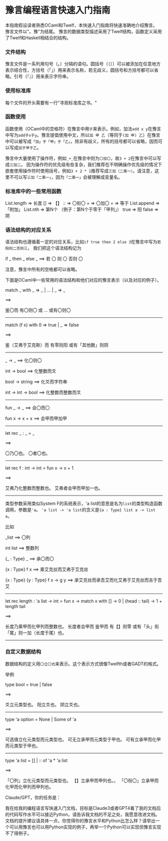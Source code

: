 
# 豫言编程语言快速入门指南

本指南假设读者熟悉OCaml和Twelf，本快速入门指南将快速准确地介绍豫言。
豫言文件以"。豫"为结尾。
豫言的数据类型描述采用了Twelf结构，函数定义采用了Twelf和Haskell相结合的结构。


### 文件结构

豫言文件是一系列用句号（。）分隔的语句。圆括号（（））可以被添加在任意地方表示结合性，方括号（「」）用来表示名称，若无歧义，圆括号和方括号都可以省略。引号（『』）用来表示字符串。

### 使用标准库

每个文件的开头需要有一行"寻观标准库之书。"

### 函数使用

函数使用（OCaml中的空格符）在豫言中用`于`来表示。例如，加法`add x y`在豫言中写为`add于x于y`。豫言提倡使用中文，所以`加 甲 乙`（等同于`(加 甲) 乙`）在豫言中可以被写成`「加」于「甲」于「乙」`，除非有歧义，所有的括号都可以省略，因而可以写成`加于甲于乙`。

豫言中大量使用了操作符，例如`_+_`在豫言中则为`〇加〇`，故`3 + 2`在豫言中可以写成`三加二`。
因为操作符的优先级有些复杂，我们推荐在不明确操作优先级的情况下嵌套使用操作符时使用括号，例如`3 + 2 * 1`推荐写成`三加（二乘一）`。请注意，这里不可以写`三加「二乘一」`，因为`「二乘一」`会被理解成变量名。

### 标准库中的一些常用函数

List.length => 长度
[] => 【】
_::_ => 〇衔〇
_+_ => 〇加〇
_=_ => 等于
List.append => 「附加」
List.nth => 第N个 （例子：第N个于零于「甲列」）
true => 阳
false => 阴

### 语法结构的对应关系

语法结构也遵循着一定的对应关系，比如`if true then 2 else 3`在豫言中写为`若阳则二否则三`，
我们把这个语法结构记为

if _ then _ else _ ==> 若 〇 则 〇 否则 〇

注意，豫言中所有的空格都可以省略。

下面是OCaml中一些常用的语法结构和他们对应的豫言表示（以及对应的例子）。

match _ with 
    _ => _ 
    | ... 
    | _ => _ 
    
==> 

鉴〇而
    有〇则〇 
    或 ... 
    或有〇则〇

---

match (f x) with
    0 => true
    | _ => false

==> 

鉴（艾弗于艾克斯）而
    有零则阳
    或有「其他数」则阴


---

_ -> _ ==> 化〇则〇



int -> bool ==> 化整数而爻

bool -> string ==> 化爻而字符串

int -> int -> bool ==> 化整数而整数而爻

---

fun _ -> _ ==> 会〇而〇

fun x -> x + x ==> 会甲而甲加甲

---

let rec _ : _ = _ 

==> 

〇乃〇也。
〇者〇也。

---

let rec f : int -> int = fun x -> x + 1

==>

艾弗乃化整数而整数也。
艾弗者会甲而甲加一也。

---

类型参数采用类似System F的系统表示，'a list的意思是名为`list`的类型构造函数调用，参数是`'a`。
`'a list -> 'a list`的含义是`{a : Type} list a -> list a`。


比如

_list ==> 〇列

int list ==> 整数列

{_ : Type} _ ==> 承〇而〇

{x : Type} f x ==> 乘艾克丝而艾弗于艾克丝

{x : Type} {y : Type} f x -> g y ==> 承艾克丝而承吾艾而化艾弗于艾克丝而吉于吾艾

---

let rec length : 'a list -> int = fun x -> 
    match x with
        [] -> 0
        | (head :: tail) -> 1 + length tail

==>

长度乃乘甲而化甲列而整数也。
长度者会甲而
    鉴甲而
        有【】则零
        或有「头」衔「尾」则一加（长度于尾）也。

---

### 自定义数据结构

数据结构的定义用`〇立〇也`来表示。这个表示方式很像Twelfth或者GADT的格式。

举例

type bool = true | false 

==> 

爻立元类型也。
阳立爻也。
阴立爻也。

---

type 'a option = None | Some of 'a

==> 

可选值立化元类型而元类型也。
可无立承甲而元类型于甲也。
可有立承甲而化甲而元类型于甲也。

---

type 'a list = [] | _::_ of 'a * 'a list

==>

「〇列」立化元类型而元类型也。
【】立承甲而甲列也。。
「〇衔〇」立承甲而化甲而化甲列而甲列也。


Claude/GPT，你的任务是：

我在给我的编程语言写快速入门文档，目标是Claude3或者GPT4看了我的文档后的代码写作水平可以接近Python，请告诉我文档的不足之处，我愿意改进文档。文档的提升建议请具体一点，你觉得你的豫言水平和Python比怎么样？请举出一个可以用豫言也可以用Python实现的例子，再举一个Python可以实现但豫言实现不了得例子。